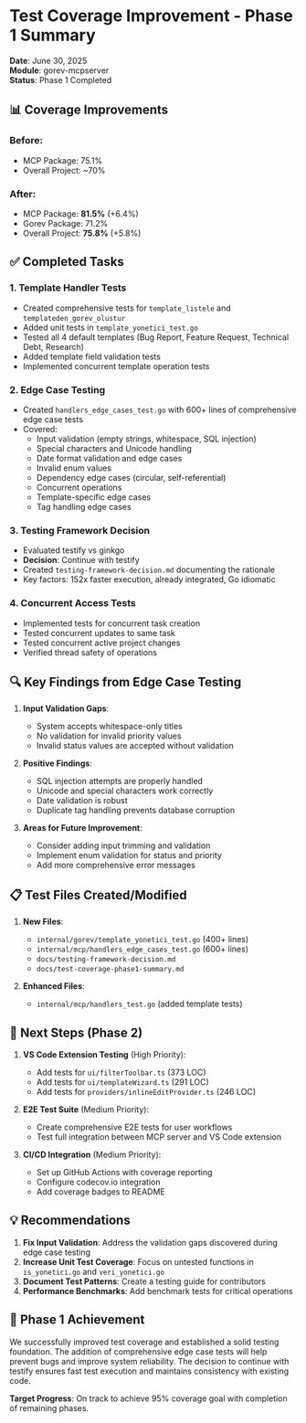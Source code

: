 # Test Coverage Improvement - Phase 1 Summary

**Date**: June 30, 2025  
**Module**: gorev-mcpserver  
**Status**: Phase 1 Completed

## 📊 Coverage Improvements

### Before:
- MCP Package: 75.1%
- Overall Project: ~70%

### After:
- MCP Package: **81.5%** (+6.4%)
- Gorev Package: 71.2%
- Overall Project: **75.8%** (+5.8%)

## ✅ Completed Tasks

### 1. Template Handler Tests
- Created comprehensive tests for `template_listele` and `templateden_gorev_olustur`
- Added unit tests in `template_yonetici_test.go`
- Tested all 4 default templates (Bug Report, Feature Request, Technical Debt, Research)
- Added template field validation tests
- Implemented concurrent template operation tests

### 2. Edge Case Testing
- Created `handlers_edge_cases_test.go` with 600+ lines of comprehensive edge case tests
- Covered:
  - Input validation (empty strings, whitespace, SQL injection)
  - Special characters and Unicode handling
  - Date format validation and edge cases
  - Invalid enum values
  - Dependency edge cases (circular, self-referential)
  - Concurrent operations
  - Template-specific edge cases
  - Tag handling edge cases

### 3. Testing Framework Decision
- Evaluated testify vs ginkgo
- **Decision**: Continue with testify
- Created `testing-framework-decision.md` documenting the rationale
- Key factors: 152x faster execution, already integrated, Go idiomatic

### 4. Concurrent Access Tests
- Implemented tests for concurrent task creation
- Tested concurrent updates to same task
- Tested concurrent active project changes
- Verified thread safety of operations

## 🔍 Key Findings from Edge Case Testing

1. **Input Validation Gaps**:
   - System accepts whitespace-only titles
   - No validation for invalid priority values
   - Invalid status values are accepted without validation

2. **Positive Findings**:
   - SQL injection attempts are properly handled
   - Unicode and special characters work correctly
   - Date validation is robust
   - Duplicate tag handling prevents database corruption

3. **Areas for Future Improvement**:
   - Consider adding input trimming and validation
   - Implement enum validation for status and priority
   - Add more comprehensive error messages

## 📋 Test Files Created/Modified

1. **New Files**:
   - `internal/gorev/template_yonetici_test.go` (400+ lines)
   - `internal/mcp/handlers_edge_cases_test.go` (600+ lines)
   - `docs/testing-framework-decision.md`
   - `docs/test-coverage-phase1-summary.md`

2. **Enhanced Files**:
   - `internal/mcp/handlers_test.go` (added template tests)

## 🚀 Next Steps (Phase 2)

1. **VS Code Extension Testing** (High Priority):
   - Add tests for `ui/filterToolbar.ts` (373 LOC)
   - Add tests for `ui/templateWizard.ts` (291 LOC)
   - Add tests for `providers/inlineEditProvider.ts` (246 LOC)

2. **E2E Test Suite** (Medium Priority):
   - Create comprehensive E2E tests for user workflows
   - Test full integration between MCP server and VS Code extension

3. **CI/CD Integration** (Medium Priority):
   - Set up GitHub Actions with coverage reporting
   - Configure codecov.io integration
   - Add coverage badges to README

## 💡 Recommendations

1. **Fix Input Validation**: Address the validation gaps discovered during edge case testing
2. **Increase Unit Test Coverage**: Focus on untested functions in `is_yonetici.go` and `veri_yonetici.go`
3. **Document Test Patterns**: Create a testing guide for contributors
4. **Performance Benchmarks**: Add benchmark tests for critical operations

## 🎯 Phase 1 Achievement

We successfully improved test coverage and established a solid testing foundation. The addition of comprehensive edge case tests will help prevent bugs and improve system reliability. The decision to continue with testify ensures fast test execution and maintains consistency with existing code.

**Target Progress**: On track to achieve 95% coverage goal with completion of remaining phases.